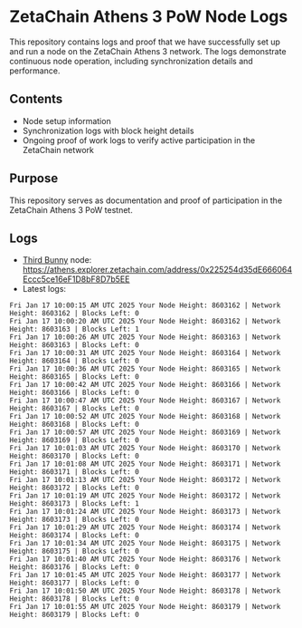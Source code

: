 # ZetaChain Athens 3 PoW Node Logs
This repository contains logs and proof that we have successfully set up and run a node on the ZetaChain Athens 3 network. The logs demonstrate continuous node operation, including synchronization details and performance.

## Contents
- Node setup information
- Synchronization logs with block height details
- Ongoing proof of work logs to verify active participation in the ZetaChain network

## Purpose
This repository serves as documentation and proof of participation in the ZetaChain Athens 3 PoW testnet.

## Logs

- [Third Bunny](https://thirdbunny.xyz/) node: https://athens.explorer.zetachain.com/address/0x225254d35dE666064Eccc5ce16eF1D8bF8D7b5EE
- Latest logs:
```
Fri Jan 17 10:00:15 AM UTC 2025 Your Node Height: 8603162 | Network Height: 8603162 | Blocks Left: 0
Fri Jan 17 10:00:20 AM UTC 2025 Your Node Height: 8603162 | Network Height: 8603163 | Blocks Left: 1
Fri Jan 17 10:00:26 AM UTC 2025 Your Node Height: 8603163 | Network Height: 8603163 | Blocks Left: 0
Fri Jan 17 10:00:31 AM UTC 2025 Your Node Height: 8603164 | Network Height: 8603164 | Blocks Left: 0
Fri Jan 17 10:00:36 AM UTC 2025 Your Node Height: 8603165 | Network Height: 8603165 | Blocks Left: 0
Fri Jan 17 10:00:42 AM UTC 2025 Your Node Height: 8603166 | Network Height: 8603166 | Blocks Left: 0
Fri Jan 17 10:00:47 AM UTC 2025 Your Node Height: 8603167 | Network Height: 8603167 | Blocks Left: 0
Fri Jan 17 10:00:52 AM UTC 2025 Your Node Height: 8603168 | Network Height: 8603168 | Blocks Left: 0
Fri Jan 17 10:00:57 AM UTC 2025 Your Node Height: 8603169 | Network Height: 8603169 | Blocks Left: 0
Fri Jan 17 10:01:03 AM UTC 2025 Your Node Height: 8603170 | Network Height: 8603170 | Blocks Left: 0
Fri Jan 17 10:01:08 AM UTC 2025 Your Node Height: 8603171 | Network Height: 8603171 | Blocks Left: 0
Fri Jan 17 10:01:13 AM UTC 2025 Your Node Height: 8603172 | Network Height: 8603172 | Blocks Left: 0
Fri Jan 17 10:01:19 AM UTC 2025 Your Node Height: 8603172 | Network Height: 8603173 | Blocks Left: 1
Fri Jan 17 10:01:24 AM UTC 2025 Your Node Height: 8603173 | Network Height: 8603173 | Blocks Left: 0
Fri Jan 17 10:01:29 AM UTC 2025 Your Node Height: 8603174 | Network Height: 8603174 | Blocks Left: 0
Fri Jan 17 10:01:34 AM UTC 2025 Your Node Height: 8603175 | Network Height: 8603175 | Blocks Left: 0
Fri Jan 17 10:01:40 AM UTC 2025 Your Node Height: 8603176 | Network Height: 8603176 | Blocks Left: 0
Fri Jan 17 10:01:45 AM UTC 2025 Your Node Height: 8603177 | Network Height: 8603177 | Blocks Left: 0
Fri Jan 17 10:01:50 AM UTC 2025 Your Node Height: 8603178 | Network Height: 8603178 | Blocks Left: 0
Fri Jan 17 10:01:55 AM UTC 2025 Your Node Height: 8603179 | Network Height: 8603179 | Blocks Left: 0
```
